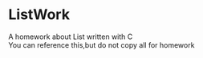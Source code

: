 # ListWork
A homework about List written with C  
You can reference this,but do not copy all for homework 
